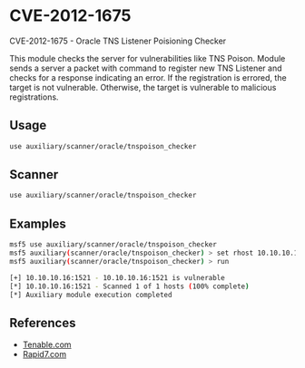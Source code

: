 # CVE-2012-1675

CVE-2012-1675 - Oracle TNS Listener Poisioning Checker

This module checks the server for vulnerabilities like TNS Poison. Module sends a server a packet with command to register new TNS Listener and checks for a response indicating an error. If the registration is errored, the target is not vulnerable. Otherwise, the target is vulnerable to malicious registrations.

## Usage

```bash
use auxiliary/scanner/oracle/tnspoison_checker
```

## Scanner

```bash
use auxiliary/scanner/oracle/tnspoison_checker
```

## Examples

```bash
msf5 use auxiliary/scanner/oracle/tnspoison_checker
msf5 auxiliary(scanner/oracle/tnspoison_checker) > set rhost 10.10.10.16
msf5 auxiliary(scanner/oracle/tnspoison_checker) > run

[+] 10.10.10.16:1521 - 10.10.10.16:1521 is vulnerable
[*] 10.10.10.16:1521 - Scanned 1 of 1 hosts (100% complete)
[*] Auxiliary module execution completed
```

## References

- [Tenable.com](https://www.tenable.com/plugins/nessus/69552)
- [Rapid7.com](https://www.rapid7.com/db/modules/auxiliary/scanner/oracle/tnspoison_checker)
